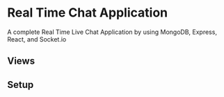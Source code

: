 # Real Time Chat Application

A complete Real Time Live Chat Application by using MongoDB, Express, React, and Socket.io

## Views

## Setup
